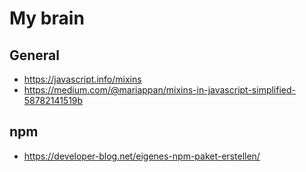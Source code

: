 # My brain

## General

- https://javascript.info/mixins
- https://medium.com/@mariappan/mixins-in-javascript-simplified-58782141519b

## npm

- https://developer-blog.net/eigenes-npm-paket-erstellen/
